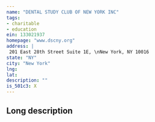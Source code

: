 ```yaml
---
name: "DENTAL STUDY CLUB OF NEW YORK INC"
tags:
- charitable
- education
ein: 133021937
homepage: "www.dscny.org"
address: |
 201 East 28th Street Suite 1E, \nNew York, NY 10016
state: "NY"
city: "New York"
lng: 
lat: 
description: ""
is_501c3: X
---
```


## Long description


